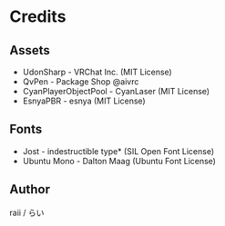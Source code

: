 # Credits

## Assets

* UdonSharp - VRChat Inc. (MIT License)
* QvPen - Package Shop @aivrc
* CyanPlayerObjectPool - CyanLaser (MIT License)
* EsnyaPBR - esnya (MIT License)

## Fonts

* Jost - indestructible type* (SIL Open Font License)
* Ubuntu Mono - Dalton Maag (Ubuntu Font License)

## Author

raii / らい
